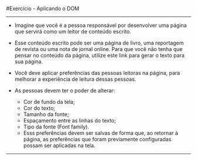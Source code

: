 #Exercício - Aplicando o DOM

---
 - Imagine que você é a pessoa responsável por desenvolver uma página que servirá como um leitor de conteúdo escrito.

 - Esse conteúdo escrito pode ser uma página de livro, uma reportagem de revista ou uma nota de jornal online. Para que você não tenha que pensar no conteúdo da página, utilize este link para gerar o texto para sua página.

 - Você deve aplicar preferências das pessoas leitoras na página, para melhorar a experiência de leitura dessas pessoas.

 - As pessoas devem ter o poder de alterar:

    * Cor de fundo da tela;
    * Cor do texto;
    * Tamanho da fonte;
    * Espaçamento entre as linhas do texto;
    * Tipo da fonte (Font family).
    * Esss preferências devem ser salvas de forma que, ao retornar à página, as preferências que foram previamente configuradas possam ser aplicadas na tela.

---